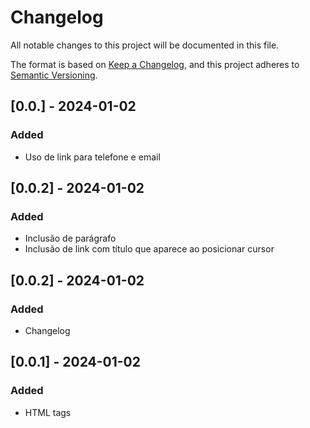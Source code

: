 # Changelog

All notable changes to this project will be documented in this file.

The format is based on [Keep a Changelog](https://keepachangelog.com/en/1.0.0/),
and this project adheres to [Semantic Versioning](https://semver.org/spec/v2.0.0.html).

## [0.0.] - 2024-01-02

### Added
- Uso de link para telefone e email

## [0.0.2] - 2024-01-02

### Added
- Inclusão de parágrafo
- Inclusão de link com título que aparece ao posicionar cursor

## [0.0.2] - 2024-01-02

### Added
- Changelog

## [0.0.1] - 2024-01-02

### Added
- HTML tags

